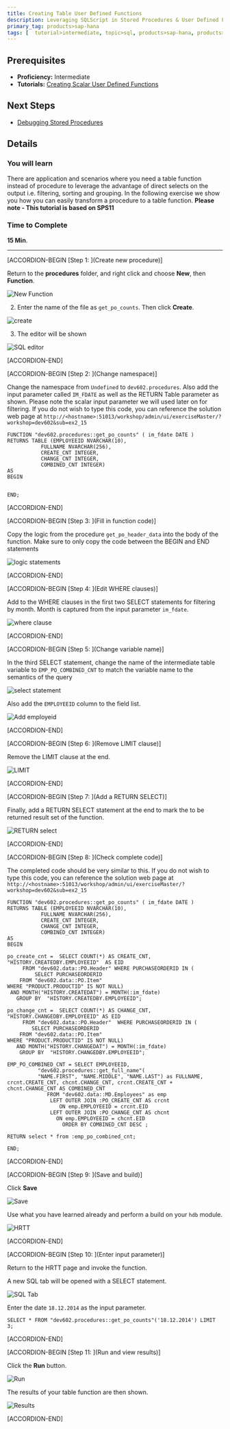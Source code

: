 ```yaml
---
title: Creating Table User Defined Functions
description: Leveraging SQLScript in Stored Procedures & User Defined Functions
primary_tag: products>sap-hana
tags: [  tutorial>intermediate, topic>sql, products>sap-hana, products>sap-hana\,-express-edition  ]
---
```

## Prerequisites  
- **Proficiency:** Intermediate
- **Tutorials:** [Creating Scalar User Defined Functions](https://www.sap.com/developer/tutorials/xsa-sqlscript-scalar.html)

## Next Steps
- [Debugging Stored Procedures](https://www.sap.com/developer/tutorials/xsa-sqlscript-debugging.html)

## Details
### You will learn  
There are application and scenarios where you need a table function instead of procedure to leverage the advantage of direct selects on the output i.e. filtering, sorting and grouping. In the following exercise we show you how you can easily transform a procedure to a table function.
**Please note - This tutorial is based on SPS11**

### Time to Complete
**15 Min**.

---


[ACCORDION-BEGIN [Step 1: ](Create new procedure)]

Return to the **procedures** folder, and right click and choose **New**, then **Function**.

![New Function](1.png)

2. Enter the name of the file as `get_po_counts`. Then click **Create**.

![create](2.png)

3. The editor will be shown

![SQL editor](3.png)


[ACCORDION-END]

[ACCORDION-BEGIN [Step 2: ](Change namespace)]

Change the namespace from `Undefined` to `dev602.procedures`. Also add the input parameter called `IM_FDATE` as well as the RETURN Table parameter as shown. Please note the scalar input parameter we will used later on for filtering. If you do not wish to type this code, you can reference the solution web page at `http://<hostname>:51013/workshop/admin/ui/exerciseMaster/?workshop=dev602&sub=ex2_15`

```
FUNCTION "dev602.procedures::get_po_counts" ( im_fdate DATE )RETURNS TABLE (EMPLOYEEID NVARCHAR(10),	       FULLNAME NVARCHAR(256),	       CREATE_CNT INTEGER,	       CHANGE_CNT INTEGER,	       COMBINED_CNT INTEGER)ASBEGINEND;
```


[ACCORDION-END]

[ACCORDION-BEGIN [Step 3: ](Fill in function code)]

Copy the logic from the procedure `get_po_header_data` into the body of the function.  Make sure to only copy the code between the BEGIN and END statements

![logic statements](5.png)


[ACCORDION-END]

[ACCORDION-BEGIN [Step 4: ](Edit WHERE clauses)]

Add to the WHERE clauses in the first two SELECT statements for filtering by month. Month is captured from the input parameter `im_fdate`.

![where clause](6.png)


[ACCORDION-END]

[ACCORDION-BEGIN [Step 5: ](Change variable name)]

In the third SELECT statement, change the name of the intermediate table variable to `EMP_PO_COMBINED_CNT` to match the variable name to the semantics of the query

![select statement](7.png)


Also add the `EMPLOYEEID` column to the field list.

![Add employeid](8.png)


[ACCORDION-END]

[ACCORDION-BEGIN [Step 6: ](Remove LIMIT clause)]

Remove the LIMIT clause at the end.

![LIMIT](9.png)


[ACCORDION-END]

[ACCORDION-BEGIN [Step 7: ](Add a RETURN SELECT)]

Finally, add a RETURN SELECT statement at the end to mark the to be returned result set of the function.

![RETURN select](10.png)


[ACCORDION-END]

[ACCORDION-BEGIN [Step 8: ](Check complete code)]

The completed code should be very similar to this. If you do not wish to type this code, you can reference the solution web page at `http://<hostname>:51013/workshop/admin/ui/exerciseMaster/?workshop=dev602&sub=ex2_15`

```
FUNCTION "dev602.procedures::get_po_counts" ( im_fdate DATE )RETURNS TABLE (EMPLOYEEID NVARCHAR(10),	       FULLNAME NVARCHAR(256),	       CREATE_CNT INTEGER,	       CHANGE_CNT INTEGER,	       COMBINED_CNT INTEGER)ASBEGINpo_create_cnt =  SELECT COUNT(*) AS CREATE_CNT, "HISTORY.CREATEDBY.EMPLOYEEID"  AS EID     FROM "dev602.data::PO.Header" WHERE PURCHASEORDERID IN (         SELECT PURCHASEORDERID    FROM "dev602.data::PO.Item"WHERE "PRODUCT.PRODUCTID" IS NOT NULL) AND MONTH("HISTORY.CREATEDAT") = MONTH(:im_fdate)   GROUP BY  "HISTORY.CREATEDBY.EMPLOYEEID";po_change_cnt =  SELECT COUNT(*) AS CHANGE_CNT, "HISTORY.CHANGEDBY.EMPLOYEEID" AS EID     FROM "dev602.data::PO.Header"  WHERE PURCHASEORDERID IN (        SELECT PURCHASEORDERID    FROM "dev602.data::PO.Item"WHERE "PRODUCT.PRODUCTID" IS NOT NULL)   AND MONTH("HISTORY.CHANGEDAT") = MONTH(:im_fdate)    GROUP BY  "HISTORY.CHANGEDBY.EMPLOYEEID";EMP_PO_COMBINED_CNT = SELECT EMPLOYEEID,          "dev602.procedures::get_full_name"(          "NAME.FIRST", "NAME.MIDDLE", "NAME.LAST") as FULLNAME, crcnt.CREATE_CNT, chcnt.CHANGE_CNT, crcnt.CREATE_CNT + chcnt.CHANGE_CNT AS COMBINED_CNT             FROM "dev602.data::MD.Employees" as emp              LEFT OUTER JOIN :PO_CREATE_CNT AS crcnt                 ON emp.EMPLOYEEID = crcnt.EID              LEFT OUTER JOIN :PO_CHANGE_CNT AS chcnt                ON emp.EMPLOYEEID = chcnt.EID                  ORDER BY COMBINED_CNT DESC ;RETURN select * from :emp_po_combined_cnt;END;
```


[ACCORDION-END]

[ACCORDION-BEGIN [Step 9: ](Save and build)]

Click **Save**

![Save](12.png)

Use what you have learned already and perform a build on your `hdb` module.

![HRTT](13.png)


[ACCORDION-END]

[ACCORDION-BEGIN [Step 10: ](Enter input parameter)]

Return to the HRTT page and invoke the function.

A new SQL tab will be opened with a SELECT statement.

![SQL Tab](14.png)

Enter the date `18.12.2014` as the input parameter.

```
SELECT * FROM "dev602.procedures::get_po_counts"('18.12.2014') LIMIT 3;
```


[ACCORDION-END]

[ACCORDION-BEGIN [Step 11: ](Run and view results)]


Click the **Run** button.

![Run](16.png)

The results of your table function are then shown.

![Results](17.png)



[ACCORDION-END]

